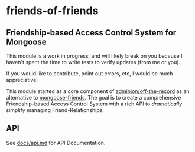 friends-of-friends
==================

## Friendship-based Access Control System for Mongoose

This module is a work in progress, and will likely break on you because I haven't spent the time to write tests to verify updates (from me or you).

If you would like to contribute, point out errors, etc, I would be much appreciative!

This module started as a core component of [adminion/off-the-record](https://github.com/adminion/off-the-record) as an alternative to [mongoose-friends](https://www.npmjs.com/package/mongoose-friends).  The goal is to create a comprehensive Friendship-based Access Control System with a rich API to *dramatically* simplify managing Friend-Relationships.

## API
See [docs/api.md](https://github.com/adminion/friends-of-friends/tree/master/docs/api.md) for API Documentation.
